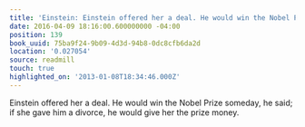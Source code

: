 ```yaml
---
title: 'Einstein: Einstein offered her a deal. He would win the Nobel Prize so…'
date: 2016-04-09 18:16:00.600000000 -04:00
position: 139
book_uuid: 75ba9f24-9b09-4d3d-94b8-0dc8cfb6da2d
location: '0.027054'
source: readmill
touch: true
highlighted_on: '2013-01-08T18:34:46.000Z'
---
```


Einstein offered her a deal. He would win the Nobel Prize someday, he said; if she gave him a divorce, he would give her the prize money.